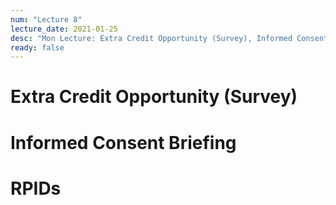 ```yaml
---
num: "Lecture 8"
lecture_date: 2021-01-25
desc: "Mon Lecture: Extra Credit Opportunity (Survey), Informed Consent"
ready: false
---
```


# Extra Credit Opportunity (Survey)

# Informed Consent Briefing



# RPIDs

